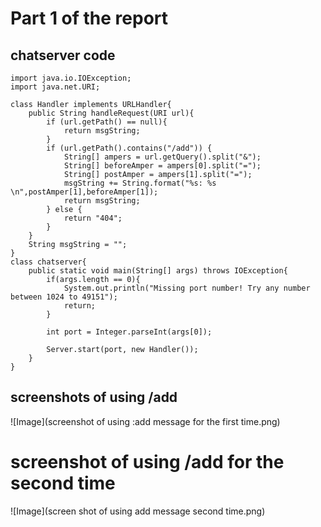 # Part 1 of the report
## chatserver code
```
import java.io.IOException;
import java.net.URI;

class Handler implements URLHandler{
    public String handleRequest(URI url){
        if (url.getPath() == null){
            return msgString;
        }
        if (url.getPath().contains("/add")) {
            String[] ampers = url.getQuery().split("&");
            String[] beforeAmper = ampers[0].split("=");
            String[] postAmper = ampers[1].split("=");
            msgString += String.format("%s: %s \n",postAmper[1],beforeAmper[1]);
            return msgString;
        } else {
            return "404";
        }
    }
    String msgString = "";
}
class chatserver{
    public static void main(String[] args) throws IOException{
        if(args.length == 0){
            System.out.println("Missing port number! Try any number between 1024 to 49151");
            return;
        }

        int port = Integer.parseInt(args[0]);

        Server.start(port, new Handler());
    }
}
```
## screenshots of using /add
![Image](screenshot of using :add message for the first time.png)
# screenshot of using /add for the second time
![Image](screen shot of using add message second time.png)
